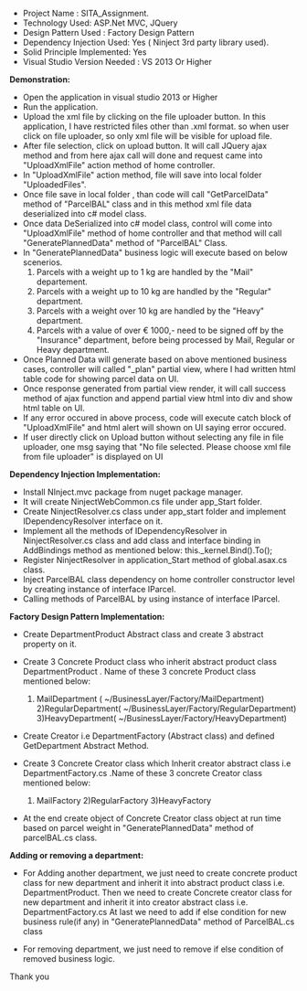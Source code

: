  * Project Name : SITA_Assignment.
 * Technology Used: ASP.Net MVC, JQuery
 * Design Pattern Used : Factory Design Pattern
 * Dependency Injection Used: Yes ( Ninject 3rd party library used).
 * Solid Principle Implemented: Yes
 * Visual Studio Version Needed : VS 2013 Or Higher
 
<b> Demonstration:</b>
 
 * Open the application in visual studio 2013 or Higher
 * Run the application.
 * Upload the xml file by clicking on the file uploader button. In this application, I have restricted files other than .xml format. so when user click on file uploader, so only xml file will be visible for upload file.
 * After file selection, click on upload button. It will call JQuery ajax method and from here ajax call will done and request came into "UploadXmlFile" action method of home controller.
 * In "UploadXmlFile" action method, file will save into local folder "UploadedFiles".
 * Once file save in local folder , than code will call "GetParcelData" method of "ParcelBAL" class and in this method xml file data deserialized into c# model class.
 * Once data DeSerialized into c# model class, control will come into "UploadXmlFile" method of home controller and that method will call "GeneratePlannedData" method of "ParcelBAL" Class.
 * In "GeneratePlannedData" business logic will execute based on below scenerios.
	1) Parcels with a weight up to 1 kg are handled by the "Mail" departement.
	2) Parcels with a weight up to 10 kg are handled by the "Regular" department.
	3) Parcels with a weight over 10 kg are handled by the "Heavy" department.
	4) Parcels with a value of over € 1000,- need to be signed off by the "Insurance" department, before being processed by Mail, Regular or Heavy department.
 * Once Planned Data will generate based on above mentioned business cases, controller will called "_plan" partial view, where I had written html table code for showing parcel data on UI.
 * Once response generated from partial view render, it will call success method of ajax function and append partial view html into div and show html table on UI.
 * If any error occured in above process, code will execute catch block of "UploadXmlFile" and html alert will shown on UI saying error occured.
 * If user directly click on Upload button without selecting any file in file uploader, one msg saying that "No file selected. Please choose xml file from file uploader" is displayed on UI
 
 <b>Dependency Injection Implementation:</b>
 
 * Install NInject.mvc package from nuget package manager.
 * It will create NinjectWebCommon.cs file under app_Start folder.
 * Create NinjectResolver.cs class under app_start folder and implement IDependencyResolver interface on it.
 * Implement all the methods of IDependencyResolver in NinjectResolver.cs class and add class and interface binding in AddBindings method as mentioned below:
	this._kernel.Bind<IParcel>().To<ParcelBAL>();
 * Register NinjectResolver in application_Start method of global.asax.cs class.
 * Inject ParcelBAL class dependency on home controller constructor level by creating instance of interface IParcel.
 * Calling methods of ParcelBAL by using instance of interface IParcel.
 
 <b>Factory Design Pattern Implementation:</b>
 
 * Create DepartmentProduct Abstract class and create 3 abstract property on it.
 * Create 3 Concrete Product class who inherit abstract product class DepartmentProduct . Name of these 3 concrete Product class mentioned below:
	1) MailDepartment ( ~/BusinessLayer/Factory/MailDepartment)
	2)RegularDepartment( ~/BusinessLayer/Factory/RegularDepartment)
	3)HeavyDepartment( ~/BusinessLayer/Factory/HeavyDepartment)
 * Create Creator i.e DepartmentFactory (Abstract class) and defined GetDepartment Abstract Method.
 * Create 3 Concrete Creator class which Inherit creator abstract class i.e DepartmentFactory.cs .Name of these 3 concrete Creator class mentioned below:
	1) MailFactory
	2)RegularFactory
	3)HeavyFactory
	
 * At the end create object of Concrete Creator  class object at run time based on parcel weight in "GeneratePlannedData" method of parcelBAL.cs class.
 
 <b>Adding or removing a department:</b>
 
 * For Adding another department, we just need to create concrete product class for new department and inherit it into abstract product class i.e. DepartmentProduct.
 Then we need to create Concrete creator class for new department and inherit it into creator abstract class i.e. DepartmentFactory.cs
 At last we need to add if else condition for new business rule(if any) in "GeneratePlannedData" method of ParcelBAL.cs class
 
 * For removing department, we just need to remove if else condition of removed business logic.
 
 
 Thank you 
 
